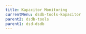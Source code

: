 ```yaml
---
title: Kapacitor Monitoring
currentMenu: dsdb-tools-kapacitor
parent2: dsdb-tools
parent1: dsd-dsdb
---
```

